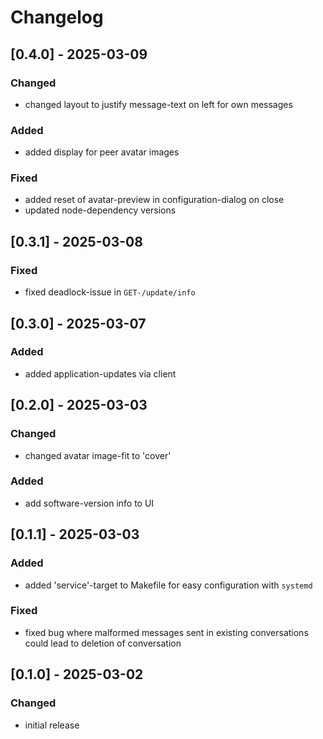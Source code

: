 # Changelog

## [0.4.0] - 2025-03-09

### Changed

- changed layout to justify message-text on left for own messages

### Added

- added display for peer avatar images

### Fixed

- added reset of avatar-preview in configuration-dialog on close
- updated node-dependency versions

## [0.3.1] - 2025-03-08

### Fixed

- fixed deadlock-issue in `GET-/update/info`

## [0.3.0] - 2025-03-07

### Added

- added application-updates via client

## [0.2.0] - 2025-03-03

### Changed

- changed avatar image-fit to 'cover'

### Added

- add software-version info to UI

## [0.1.1] - 2025-03-03

### Added

- added 'service'-target to Makefile for easy configuration with `systemd`

### Fixed

- fixed bug where malformed messages sent in existing conversations could lead to deletion of conversation

## [0.1.0] - 2025-03-02

### Changed

- initial release
